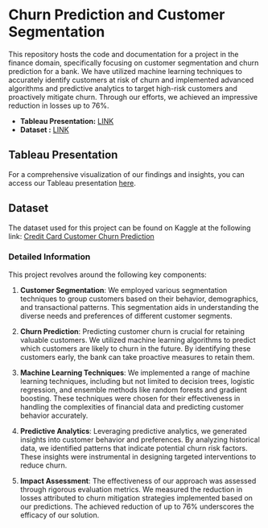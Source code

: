 # Churn Prediction and Customer Segmentation

This repository hosts the code and documentation for a project in the finance domain, specifically focusing on customer segmentation and churn prediction for a bank. We have utilized machine learning techniques to accurately identify customers at risk of churn and implemented advanced algorithms and predictive analytics to target high-risk customers and proactively mitigate churn. Through our efforts, we achieved an impressive reduction in losses up to 76%.

- **Tableau Presentation:** [LINK](https://public.tableau.com/app/profile/abhishek.suman6184/viz/cscp/Story1)
- **Dataset :** [LINK](https://www.kaggle.com/datasets/rjmanoj/credit-card-customer-churn-prediction)


## Tableau Presentation

For a comprehensive visualization of our findings and insights, you can access our Tableau presentation [here](https://public.tableau.com/app/profile/abhishek.suman6184/viz/cscp/Story1).

## Dataset

The dataset used for this project can be found on Kaggle at the following link: [Credit Card Customer Churn Prediction](https://www.kaggle.com/datasets/rjmanoj/credit-card-customer-churn-prediction)

### Detailed Information

This project revolves around the following key components:

1. **Customer Segmentation**: We employed various segmentation techniques to group customers based on their behavior, demographics, and transactional patterns. This segmentation aids in understanding the diverse needs and preferences of different customer segments.

2. **Churn Prediction**: Predicting customer churn is crucial for retaining valuable customers. We utilized machine learning algorithms to predict which customers are likely to churn in the future. By identifying these customers early, the bank can take proactive measures to retain them.

3. **Machine Learning Techniques**: We implemented a range of machine learning techniques, including but not limited to decision trees, logistic regression, and ensemble methods like random forests and gradient boosting. These techniques were chosen for their effectiveness in handling the complexities of financial data and predicting customer behavior accurately.

4. **Predictive Analytics**: Leveraging predictive analytics, we generated insights into customer behavior and preferences. By analyzing historical data, we identified patterns that indicate potential churn risk factors. These insights were instrumental in designing targeted interventions to reduce churn.

5. **Impact Assessment**: The effectiveness of our approach was assessed through rigorous evaluation metrics. We measured the reduction in losses attributed to churn mitigation strategies implemented based on our predictions. The achieved reduction of up to 76% underscores the efficacy of our solution.

